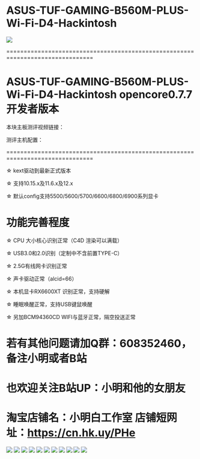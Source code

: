 # ASUS-TUF-GAMING-B560M-PLUS-Wi-Fi-D4-Hackintosh 

![](https://github.com/Xmingbai/ASUS-TUF-GAMING-B560M-PLUS-Wi-Fi-D4-Hackintosh/blob/main/1.png)

===============================================================================
#  ASUS-TUF-GAMING-B560M-PLUS-Wi-Fi-D4-Hackintosh  opencore0.7.7开发者版本

本块主板测评视频链接：

测评主机配置：

===============================================================================

☆ kext驱动到最新正式版本

☆ 支持10.15.x及11.6.x及12.x

☆ 默认config支持5500/5600/5700/6600/6800/6900系列显卡


#  功能完善程度

☆ CPU 大小核心识别正常（C4D 渲染可以满载）

☆ USB3.0和2.0识别（定制中不含前置TYPE-C）

☆ 2.5G有线网卡识别正常

☆ 声卡驱动正常（alcid=66）

☆ 本机显卡RX6600XT 识别正常，支持硬解

☆ 睡眠唤醒正常，支持USB键鼠唤醒

☆ 另加BCM94360CD WIFI与蓝牙正常，隔空投送正常


# 若有其他问题请加Q群：608352460，备注小明或者B站

# 也欢迎关注B站UP：小明和他的女朋友

# 淘宝店铺名：小明白工作室  店铺短网址：https://cn.hk.uy/PHe



![](https://github.com/Xmingbai/ASUS-TUF-GAMING-B560M-PLUS-Wi-Fi-D4-Hackintosh/blob/main/2.png)
![](https://github.com/Xmingbai/ASUS-TUF-GAMING-B560M-PLUS-Wi-Fi-D4-Hackintosh/blob/main/DIMM.png)
![](https://github.com/Xmingbai/ASUS-TUF-GAMING-B560M-PLUS-Wi-Fi-D4-Hackintosh/blob/main/NVME.png)
![](https://github.com/Xmingbai/ASUS-TUF-GAMING-B560M-PLUS-Wi-Fi-D4-Hackintosh/blob/main/USB.png)
![](https://github.com/Xmingbai/ASUS-TUF-GAMING-B560M-PLUS-Wi-Fi-D4-Hackintosh/blob/main/RX6600XT.png)
![](https://github.com/Xmingbai/ASUS-TUF-GAMING-B560M-PLUS-Wi-Fi-D4-Hackintosh/blob/main/BT.png)
![](https://github.com/Xmingbai/ASUS-TUF-GAMING-B560M-PLUS-Wi-Fi-D4-Hackintosh/blob/main/BCM%20WIFI.png)
![](https://github.com/Xmingbai/ASUS-TUF-GAMING-B560M-PLUS-Wi-Fi-D4-Hackintosh/blob/main/audio.png)
![](https://github.com/Xmingbai/ASUS-TUF-GAMING-B560M-PLUS-Wi-Fi-D4-Hackintosh/blob/main/air%20drop.png)
![](https://github.com/Xmingbai/ASUS-TUF-GAMING-B560M-PLUS-Wi-Fi-D4-Hackintosh/blob/main/R23.png)
![](https://github.com/Xmingbai/ASUS-TUF-GAMING-B560M-PLUS-Wi-Fi-D4-Hackintosh/blob/main/Geekbench.png)


